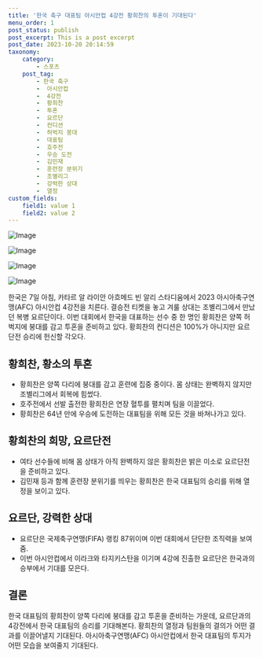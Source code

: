 ```yaml
---
title: '한국 축구 대표팀 아시안컵 4강전 황희찬의 투혼이 기대된다'
menu_order: 1
post_status: publish
post_excerpt: This is a post excerpt
post_date: 2023-10-20 20:14:59
taxonomy:
    category:
        - 스포츠
    post_tag:
        - 한국 축구
        -  아시안컵
        -  4강전
        -  황희찬
        -  투혼
        -  요르단
        -  컨디션
        -  허벅지 붕대
        -  대표팀
        -  호주전
        -  우승 도전
        -  김민재
        -  훈련장 분위기
        -  조별리그
        -  강력한 상대
        -  열정
custom_fields:
    field1: value 1
    field2: value 2
---
```


![Image](https://imgnews.pstatic.net/image/477/2024/02/06/0000472494_001_20240206193502545.jpg?type=w647)

![Image](https://imgnews.pstatic.net/image/477/2024/02/06/0000472494_002_20240206193502607.jpg?type=w647)

![Image](https://imgnews.pstatic.net/image/477/2024/02/06/0000472494_003_20240206193502651.jpg?type=w647)

![Image](https://imgnews.pstatic.net/image/477/2024/02/06/0000472494_004_20240206193502711.jpg?type=w647)


한국은 7일 아침, 카타르 알 라이안 아흐메드 빈 알리 스타디움에서 2023 아시아축구연맹(AFC) 아시안컵 4강전을 치른다. 결승전 티켓을 놓고 겨룰 상대는 조별리그에서 만났던 복병 요르단이다. 이번 대회에서 한국을 대표하는 선수 중 한 명인 황희찬은 양쪽 허벅지에 붕대를 감고 투혼을 준비하고 있다. 황희찬의 컨디션은 100%가 아니지만 요르단전 승리에 헌신할 각오다. 

## 황희찬, 황소의 투혼
- 황희찬은 양쪽 다리에 붕대를 감고 훈련에 집중 중이다. 몸 상태는 완벽하지 않지만 조별리그에서 회복에 힘썼다. 
- 호주전에서 선발 출전한 황희찬은 연장 혈투를 펼치며 팀을 이끌었다. 
- 황희찬은 64년 만에 우승에 도전하는 대표팀을 위해 모든 것을 바쳐나가고 있다.

## 황희찬의 희망, 요르단전
- 여타 선수들에 비해 몸 상태가 아직 완벽하지 않은 황희찬은 밝은 미소로 요르단전을 준비하고 있다. 
- 김민재 등과 함께 훈련장 분위기를 띄우는 황희찬은 한국 대표팀의 승리를 위해 열정을 보이고 있다.

## 요르단, 강력한 상대
- 요르단은 국제축구연맹(FIFA) 랭킹 87위이며 이번 대회에서 단단한 조직력을 보여줌.
- 이번 아시안컵에서 이라크와 타지키스탄을 이기며 4강에 진출한 요르단은 한국과의 승부에서 기대를 모은다.

## 결론
한국 대표팀의 황희찬이 양쪽 다리에 붕대를 감고 투혼을 준비하는 가운데, 요르단과의 4강전에서 한국 대표팀의 승리를 기대해본다. 황희찬의 열정과 팀원들의 결의가 어떤 결과를 이끌어낼지 기대된다. 아시아축구연맹(AFC) 아시안컵에서 한국 대표팀의 투지가 어떤 모습을 보여줄지 기대된다.
